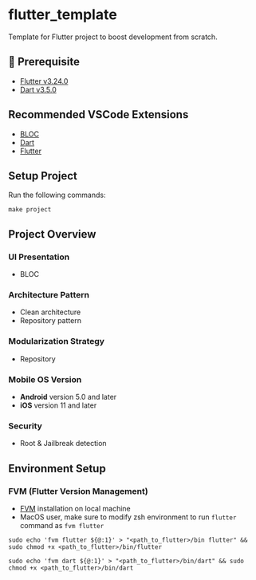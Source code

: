 # flutter_template

Template for Flutter project to boost development from scratch.

## 🚀 Prerequisite

- [Flutter v3.24.0](https://docs.flutter.dev/get-started/install)
- [Dart v3.5.0](https://dart.dev/get-dart)

## Recommended VSCode Extensions

- [BLOC](https://marketplace.visualstudio.com/items?itemName=FelixAngelov.bloc)
- [Dart](https://marketplace.visualstudio.com/items?itemName=Dart-Code.dart-code)
- [Flutter](https://marketplace.visualstudio.com/items?itemName=Dart-Code.flutter)

## Setup Project

Run the following commands:

```
make project

```

## Project Overview

### UI Presentation

- BLOC

### Architecture Pattern

- Clean architecture
- Repository pattern

### Modularization Strategy

- Repository

### Mobile OS Version

- **Android** version 5.0 and later
- **iOS** version 11 and later

### Security
- Root & Jailbreak detection

## Environment Setup

### FVM (Flutter Version Management)

- [FVM](https://fvm.app/documentation/getting-started/installation) installation on local machine
- MacOS user, make sure to modify zsh environment to run `flutter` command as `fvm flutter`

```
sudo echo 'fvm flutter ${@:1}' > "<path_to_flutter>/bin flutter" && sudo chmod +x <path_to_flutter>/bin/flutter

sudo echo 'fvm dart ${@:1}' > "<path_to_flutter>/bin/dart" && sudo chmod +x <path_to_flutter>/bin/dart
```
